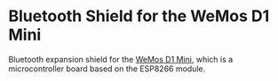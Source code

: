 Bluetooth Shield for the WeMos D1 Mini
======================================

Bluetooth expansion shield for the [WeMos D1 Mini][1], which is a microcontroller board based on the ESP8266 module.

[1]: http://www.wemos.cc/wiki/doku.php?id=en:d1_mini

